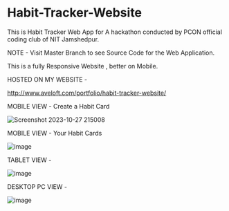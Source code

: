 # Habit-Tracker-Website


This is Habit Tracker Web App for A hackathon conducted by PCON official coding club of NIT Jamshedpur.

NOTE - Visit Master Branch to see Source Code for the Web Application.

This is a fully Responsive Website , better on Mobile.

HOSTED ON MY WEBSITE -

http://www.aveloft.com/portfolio/habit-tracker-website/

MOBILE VIEW - Create a Habit Card

![Screenshot 2023-10-27 215008](https://github.com/RealityDenied/Habit-Tracker-Website/assets/145967694/1358f2fe-5721-4207-a886-f4ec0b86c5f2)

MOBILE VIEW - Your Habit Cards

![image](https://github.com/RealityDenied/Habit-Tracker-Website/assets/145967694/0687b75d-a0fb-41b0-9f48-a5c83de21251)

TABLET VIEW -

![image](https://github.com/RealityDenied/Habit-Tracker-Website/assets/145967694/b582ff49-0626-45f4-9c09-d0e4dd38a377)

DESKTOP PC VIEW -

![image](https://github.com/RealityDenied/Habit-Tracker-Website/assets/145967694/c33c27a0-bf77-46fc-8fa9-2e15024d050f)








